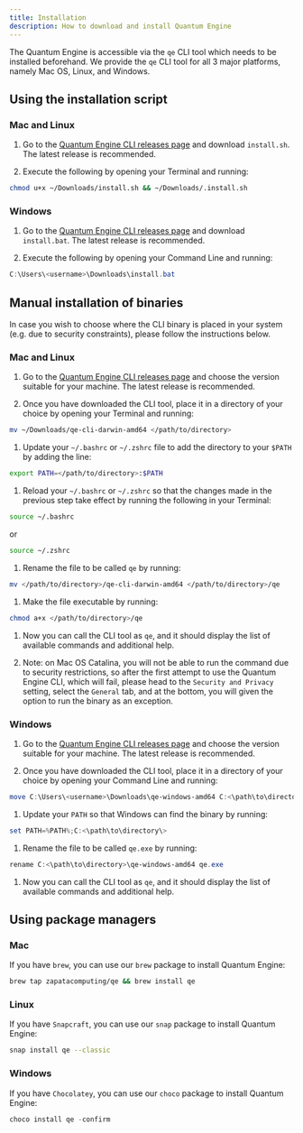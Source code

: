 ```yaml
---
title: Installation
description: How to download and install Quantum Engine
---
```


The Quantum Engine is accessible via the `qe` CLI tool which needs to be installed beforehand.
We provide the `qe` CLI tool for all 3 major platforms, namely Mac OS, Linux, and Windows.

## Using the installation script

### Mac and Linux

1. Go to the [Quantum Engine CLI releases page](https://github.com/zapatacomputing/quantum-engine/releases) and download `install.sh`. The latest release is recommended.

1. Execute the following by opening your Terminal and running:
```Bash
chmod u+x ~/Downloads/install.sh && ~/Downloads/.install.sh
```

### Windows

1. Go to the [Quantum Engine CLI releases page](https://github.com/zapatacomputing/quantum-engine/releases) and download `install.bat`. The latest release is recommended.

1. Execute the following by opening your Command Line and running:
```PowerShell
C:\Users\<username>\Downloads\install.bat
```

## Manual installation of binaries

In case you wish to choose where the CLI binary is placed in your system (e.g. due to security constraints), please follow the instructions below.

### Mac and Linux

1. Go to the [Quantum Engine CLI releases page](https://github.com/zapatacomputing/quantum-engine/releases) and choose the version suitable for your machine. The latest release is recommended.

1. Once you have downloaded the CLI tool, place it in a directory of your choice by opening your Terminal and running:
```Bash
mv ~/Downloads/qe-cli-darwin-amd64 </path/to/directory>
```

1. Update your `~/.bashrc` or `~/.zshrc` file to add the directory to your `$PATH` by adding the line:
```Bash
export PATH=</path/to/directory>:$PATH
```

1. Reload your `~/.bashrc` or `~/.zshrc` so that the changes made in the previous step take effect by running the following in your Terminal:
```Bash
source ~/.bashrc
```
or
```Bash
source ~/.zshrc
```

1. Rename the file to be called `qe` by running:
```Bash
mv </path/to/directory>/qe-cli-darwin-amd64 </path/to/directory>/qe
```

1. Make the file executable by running:
```Bash
chmod a+x </path/to/directory>/qe
```

1. Now you can call the CLI tool as `qe`, and it should display the list of available commands and additional help.

1. Note: on Mac OS Catalina, you will not be able to run the command due to security restrictions, so after the first attempt to use the Quantum Engine CLI, which will fail, please head to the `Security and Privacy` setting, select the `General` tab, and at the bottom, you will given the option to run the binary as an exception.

### Windows

1. Go to the [Quantum Engine CLI releases page](https://github.com/zapatacomputing/quantum-engine/releases) and choose the version suitable for your machine. The latest release is recommended.

1. Once you have downloaded the CLI tool, place it in a directory of your choice by opening your Command Line and running:
```PowerShell
move C:\Users\<username>\Downloads\qe-windows-amd64 C:<\path\to\directory>
```

1. Update your `PATH` so that Windows can find the binary by running:
```PowerShell
set PATH=%PATH%;C:<\path\to\directory\>
```

1. Rename the file to be called `qe.exe` by running:
```PowerShell
rename C:<\path\to\directory>\qe-windows-amd64 qe.exe
```

1. Now you can call the CLI tool as `qe`, and it should display the list of available commands and additional help.

## Using package managers

### Mac

If you have `brew`, you can use our `brew` package to install Quantum Engine:
```Bash
brew tap zapatacomputing/qe && brew install qe
```

### Linux

If you have `Snapcraft`, you can use our `snap` package to install Quantum Engine:
```Bash
snap install qe --classic
```

### Windows

If you have `Chocolatey`, you can use our `choco` package to install Quantum Engine:
```PowerShell
choco install qe -confirm
```
